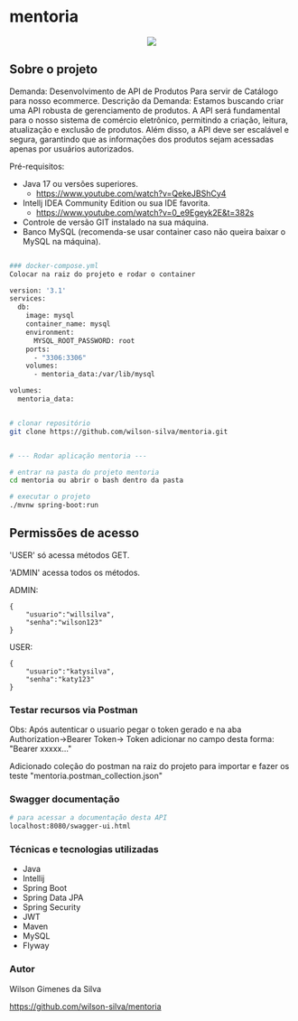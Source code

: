 # mentoria

<p align="center">
<img src="http://img.shields.io/static/v1?label=STATUS&message=EM%20DESENVOLVIMENTO&color=GREEN&style=for-the-badge"/>
</p>

## Sobre o projeto

Demanda: Desenvolvimento de API de Produtos Para servir de Catálogo para nosso ecommerce.
Descrição da Demanda: Estamos buscando criar uma API robusta de gerenciamento de produtos. 
A API será fundamental para o nosso sistema de comércio eletrônico, permitindo a criação, leitura, 
atualização e exclusão de produtos. Além disso, a API deve ser escalável e segura, garantindo que as 
informações dos produtos sejam acessadas apenas por usuários autorizados.


Pré-requisitos:

* Java 17 ou versões superiores.
    - https://www.youtube.com/watch?v=QekeJBShCy4
* Intellj IDEA Community Edition ou sua IDE favorita.
    - https://www.youtube.com/watch?v=0_e9Egeyk2E&t=382s
* Controle de versão GIT instalado na sua máquina.
* Banco MySQL (recomenda-se usar container caso não queira baixar o MySQL na máquina).

```bash

### docker-compose.yml
Colocar na raiz do projeto e rodar o container

version: '3.1'
services:
  db:
    image: mysql
    container_name: mysql
    environment:
      MYSQL_ROOT_PASSWORD: root
    ports:
      - "3306:3306"
    volumes:
      - mentoria_data:/var/lib/mysql

volumes:
  mentoria_data:

```

```bash

# clonar repositório
git clone https://github.com/wilson-silva/mentoria.git


# --- Rodar aplicação mentoria ---

# entrar na pasta do projeto mentoria
cd mentoria ou abrir o bash dentro da pasta

# executar o projeto
./mvnw spring-boot:run

```
## Permissões de acesso

'USER' só acessa métodos GET.

'ADMIN' acessa todos os métodos.

ADMIN:
````
{
    "usuario":"willsilva",
    "senha":"wilson123"
}
````

USER:
```
{
    "usuario":"katysilva",
    "senha":"katy123"
}
```

### Testar recursos via Postman
Obs: Após autenticar o usuario pegar o token gerado e na aba Authorization->Bearer Token-> Token
adicionar no campo desta forma: "Bearer xxxxx..."

Adicionado coleção do postman na raiz do projeto para importar e fazer os teste
"mentoria.postman_collection.json"

### Swagger documentação

```bash
# para acessar a documentação desta API
localhost:8080/swagger-ui.html
```

### Técnicas e tecnologias utilizadas
- Java
- Intellij
- Spring Boot
- Spring Data JPA
- Spring Security
- JWT
- Maven
- MySQL
- Flyway


### Autor
Wilson Gimenes da Silva


https://github.com/wilson-silva/mentoria